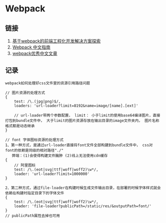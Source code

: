 # Webpack
## 链接
1. [基于webpack的前端工程化开发解决方案探索](https://github.com/xiaoyunchen/webpack)
1. [Webpack 中文指南](http://zhaoda.net/webpack-handbook/)
1. [webpack优秀中文文章](https://github.com/webpack-china/awesome-webpack-cn)

## 记录
```javascritp
webpack如何处理好css文件里的资源引用路径问题

// 图片资源的处理方式
{
    test: /\.(jpg|png)$/,
    loaders: 'url-loader?limit=8192&name=image/[name].[ext]'

    // url-loader带两个参数配置， limit： 小于limit的使用base64编译图片，直接打包到bundle文件中， 大于limit的图片资源存放在输出目录的image文件夹内， 图片名称格式都是动态继承
}

// font 字体图标资源的处理方式
1、第一种方式，是通过url-loader直接将font文件全部构建到bundle文件中， css对font的依赖是同级的相对路径"./"
   弊端：(1)会使得构建文件臃肿 (2)线上无法使用cdn缓存
{
    // 阿里图标
    test: /\.(eot|svg|ttf|woff|woff2)\w*/,
    loader: 'url-loader?limit=1000000'
}

2、第二种方式，通过file-loader在构建时候生成文件输出目录，在部署的时候字体样式就会依赖在构建时指定目录下的字体文件
{
    test: /\.(eot|svg|ttf|woff|woff2)\w*/,
    loader: 'file-loader?publicPath=/static/res/&outputPath=font/'
}
// publicPath属性去掉也可用
```
